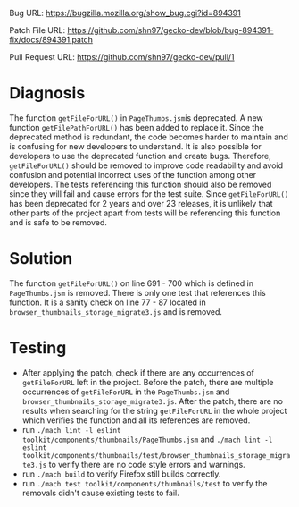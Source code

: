 Bug URL: https://bugzilla.mozilla.org/show_bug.cgi?id=894391

Patch File URL: https://github.com/shn97/gecko-dev/blob/bug-894391-fix/docs/894391.patch

Pull Request URL: https://github.com/shn97/gecko-dev/pull/1

# Diagnosis
The function `getFileForURL()` in `PageThumbs.jsm`is deprecated. A new function `getFilePathForURL()` has been added to replace it. Since the deprecated method is redundant, the code becomes harder to maintain and is confusing for new developers to understand. It is also possible for developers to use the deprecated function and create bugs. Therefore, `getFileForURL()` should be removed to improve code readability and avoid confusion and potential incorrect uses of the function among other developers. The tests referencing this function should also be removed since they will fail and cause errors for the test suite. Since `getFileForURL()` has been deprecated for 2 years and over 23 releases, it is unlikely that other parts of the project apart from tests will be referencing this function and is safe to be removed.

# Solution
The function `getFileForURL()` on line 691 - 700 which is defined in `PageThumbs.jsm` is removed. There is only one test that references this function. It is a sanity check on line 77 - 87 located in `browser_thumbnails_storage_migrate3.js` and is removed.

# Testing
- After applying the patch, check if there are any occurrences of `getFileForURL` left in the project. Before the patch, there are multiple occurrences of `getFileForURL` in the `PageThumbs.jsm` and `browser_thumbnails_storage_migrate3.js`. After the patch, there are no results when searching for the string `getFileForURL` in the whole project which verifies the function and all its references are removed.
- run `./mach lint -l eslint toolkit/components/thumbnails/PageThumbs.jsm` and `./mach lint -l eslint toolkit/components/thumbnails/test/browser_thumbnails_storage_migrate3.js` to verify there are no code style errors and warnings.
- run `./mach build` to verify Firefox still builds correctly.
- run `./mach test toolkit/components/thumbnails/test` to verify the removals didn't cause existing tests to fail.
